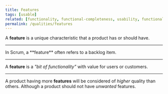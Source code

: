 ```yaml
---
title: Features
tags: [usable]
related: [functionality, functional-completeness, usability, functional-suitability]
permalink: /qualities/features
---
```


A **feature** is a unique characteristic that a product has or should have.

<hr class="with-no-margin"/>
In Scrum, a **feature** often refers to a backlog item.

<hr class="with-no-margin"/>

A **feature** is a _"bit of functionality"_ with value for users or customers.

<hr class="with-no-margin"/>

A product having more **features** will be considered of _higher_ quality than others.
Although a product should not have _unwanted_ features.
